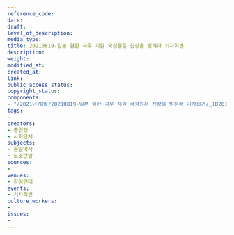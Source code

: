```yaml
---
reference_code: 
date: 
draft: 
level_of_description: 
media_type: 
title: 20210819-일본 혐한 극우 지원 국정원은 진상을 밝혀라 기자회견
description: 
weight: 
modified_at: 
created_at: 
link: 
public_access_status: 
copyright_status: 
components:
- "/2021년/8월/20210819-일본 혐한 극우 지원 국정원은 진상을 밝혀라 기자회견/_1D20170.jpg"
tags:
- 
creators:
- 총연맹
- 사회단체
subjects:
- 통일역사
- 노조탄압
sources:
- 
venues:
- 참여연대
events:
- 기자회견
culture_workers:
- 
issues:
- 
---
```

